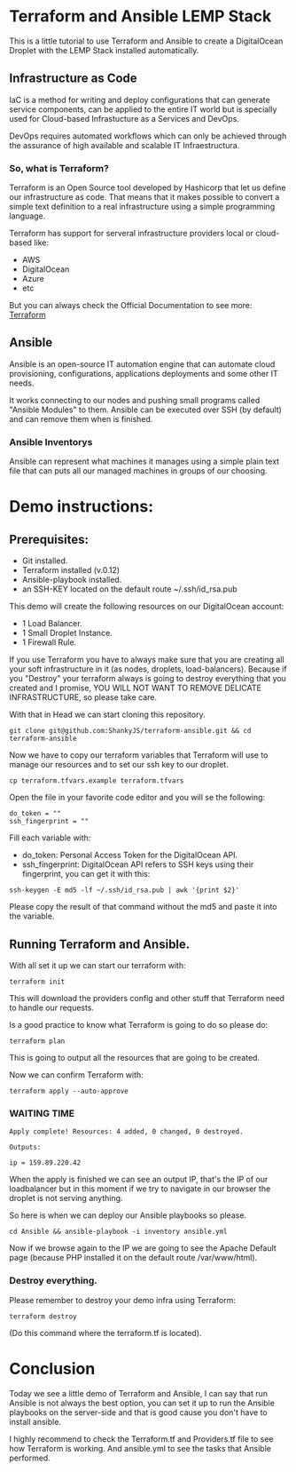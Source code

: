 # Terraform and Ansible LEMP Stack 
This is a little tutorial to use Terraform and Ansible to create a DigitalOcean Droplet with the LEMP Stack installed automatically.

## Infrastructure as Code

IaC is a method for writing and deploy configurations that can generate service components, can be applied to the entire IT world but is
specially used for Cloud-based Infrastucture as a Services and DevOps. 

DevOps requires automated workflows which can only be achieved through the assurance of high available and scalable IT Infraestructura.

### So, what is Terraform?

Terraform is an Open Source tool developed by Hashicorp that let us define our infrastructure as code. That means that it makes possible to convert a simple text definition to a real infrastructure using a simple programming language.

Terraform has support for serveral infrastructure providers local or cloud-based like:

- AWS
- DigitalOcean
- Azure
- etc

But you can always check the Official Documentation to see more: [Terraform ](https://www.terraform.io/docs/providers/index.html)

## Ansible

Ansible is an open-source IT automation engine that can automate cloud provisioning, configurations, applications deployments and some other IT needs.

It works connecting to our nodes and pushing small programs called "Ansible Modules" to them. 
Ansible can be executed over SSH (by default) and can remove them when is finished.

### Ansible Inventorys

Ansible can represent what machines it manages using a simple plain text file that can puts all our managed machines in groups of our choosing.

# Demo instructions:

## Prerequisites:
- Git installed.
- Terraform installed (v.0.12)
- Ansible-playbook installed.
- an SSH-KEY located on the default route ~/.ssh/id_rsa.pub


This demo will create the following resources on our DigitalOcean account: 

- 1 Load Balancer.
- 1 Small Droplet Instance.
- 1 Firewall Rule.


If you use Terraform you have to always make sure that you are creating all your soft infrastructure in it (as nodes, droplets, load-balancers).
Because if you "Destroy" your terraform always is going to destroy everything that you created and I promise, YOU WILL NOT WANT TO REMOVE DELICATE INFRASTRUCTURE, so please take care.

With that in Head we can start cloning this repository.

````
git clone git@github.com:ShankyJS/terraform-ansible.git && cd terraform-ansible
````

Now we have to copy our terraform variables that Terraform will use to manage our resources and to set our ssh key to our droplet.

````
cp terraform.tfvars.example terraform.tfvars
````

Open the file in your favorite code editor and you will se the following:

````
do_token = ""
ssh_fingerprint = ""
````

Fill each variable with:

- do_token: Personal Access Token for the DigitalOcean API.
- ssh_fingerprint: DigitalOcean API refers to SSH keys using their fingerprint, you can get it with this:

````
ssh-keygen -E md5 -lf ~/.ssh/id_rsa.pub | awk '{print $2}'
````

Please copy the result of that command without the md5 and paste it into the variable.

## Running Terraform and Ansible.

With all set it up we can start our terraform with:

````
terraform init
````

This will download the providers config and other stuff that Terraform need to handle our requests.

Is a good practice to know what Terraform is going to do so please do: 

````
terraform plan
````

This is going to output all the resources that are going to be created.

Now we can confirm Terraform with:

````
terraform apply --auto-approve
````

### WAITING TIME

````
Apply complete! Resources: 4 added, 0 changed, 0 destroyed.

Outputs:

ip = 159.89.220.42

````
When the apply is finished we can see an output IP, that's the IP of our loadbalancer but in this moment if we try to navigate in our browser
the droplet is not serving anything.

So here is when we can deploy our Ansible playbooks so please.

````
cd Ansible && ansible-playbook -i inventory ansible.yml
````

Now if we browse again to the IP we are going to see the Apache Default page (because PHP installed it on the default route /var/www/html).


### Destroy everything.

Please remember to destroy your demo infra using Terraform:

````
terraform destroy
````

(Do this command where the terraform.tf is located).

# Conclusion

Today we see a little demo of Terraform and Ansible, I can say that run Ansible is not always the best option, you can set it up to run the Ansible playbooks on the server-side and that is good cause you don't have to install ansible.

I highly recommend to check the Terraform.tf and Providers.tf file to see how Terraform is working. And ansible.yml to see the tasks that Ansible performed.
